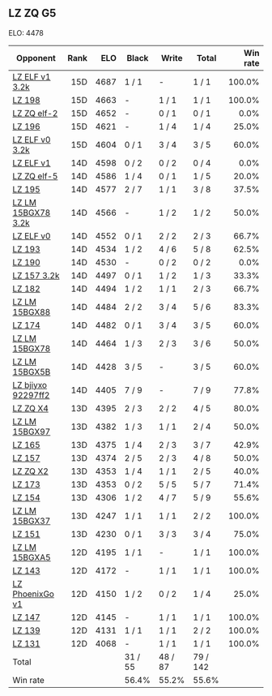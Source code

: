 ## LZ ZQ G5 ##

ELO: 4478

Opponent | Rank | ELO | Black | Write | Total | Win rate
---------|-----:|----:|-------|-------|-------|-------:
[LZ ELF v1 3.2k](LZ%20ELF%20v1%203.2k.md) | 15D | 4687 | 1 / 1 | - | 1 / 1 | 100.0%
[LZ 198](LZ%20198.md) | 15D | 4663 | - | 1 / 1 | 1 / 1 | 100.0%
[LZ ZQ elf-2](LZ%20ZQ%20elf-2.md) | 15D | 4652 | - | 0 / 1 | 0 / 1 | 0.0%
[LZ 196](LZ%20196.md) | 15D | 4621 | - | 1 / 4 | 1 / 4 | 25.0%
[LZ ELF v0 3.2k](LZ%20ELF%20v0%203.2k.md) | 15D | 4604 | 0 / 1 | 3 / 4 | 3 / 5 | 60.0%
[LZ ELF v1](LZ%20ELF%20v1.md) | 14D | 4598 | 0 / 2 | 0 / 2 | 0 / 4 | 0.0%
[LZ ZQ elf-5](LZ%20ZQ%20elf-5.md) | 14D | 4586 | 1 / 4 | 0 / 1 | 1 / 5 | 20.0%
[LZ 195](LZ%20195.md) | 14D | 4577 | 2 / 7 | 1 / 1 | 3 / 8 | 37.5%
[LZ LM 15BGX78 3.2k](LZ%20LM%2015BGX78%203.2k.md) | 14D | 4566 | - | 1 / 2 | 1 / 2 | 50.0%
[LZ ELF v0](LZ%20ELF%20v0.md) | 14D | 4552 | 0 / 1 | 2 / 2 | 2 / 3 | 66.7%
[LZ 193](LZ%20193.md) | 14D | 4534 | 1 / 2 | 4 / 6 | 5 / 8 | 62.5%
[LZ 190](LZ%20190.md) | 14D | 4530 | - | 0 / 2 | 0 / 2 | 0.0%
[LZ 157 3.2k](LZ%20157%203.2k.md) | 14D | 4497 | 0 / 1 | 1 / 2 | 1 / 3 | 33.3%
[LZ 182](LZ%20182.md) | 14D | 4494 | 1 / 2 | 1 / 1 | 2 / 3 | 66.7%
[LZ LM 15BGX88](LZ%20LM%2015BGX88.md) | 14D | 4484 | 2 / 2 | 3 / 4 | 5 / 6 | 83.3%
[LZ 174](LZ%20174.md) | 14D | 4482 | 0 / 1 | 3 / 4 | 3 / 5 | 60.0%
[LZ LM 15BGX78](LZ%20LM%2015BGX78.md) | 14D | 4464 | 1 / 3 | 2 / 3 | 3 / 6 | 50.0%
[LZ LM 15BGX5B](LZ%20LM%2015BGX5B.md) | 14D | 4428 | 3 / 5 | - | 3 / 5 | 60.0%
[LZ bjiyxo 92297ff2](LZ%20bjiyxo%2092297ff2.md) | 14D | 4405 | 7 / 9 | - | 7 / 9 | 77.8%
[LZ ZQ X4](LZ%20ZQ%20X4.md) | 13D | 4395 | 2 / 3 | 2 / 2 | 4 / 5 | 80.0%
[LZ LM 15BGX97](LZ%20LM%2015BGX97.md) | 13D | 4382 | 1 / 3 | 1 / 1 | 2 / 4 | 50.0%
[LZ 165](LZ%20165.md) | 13D | 4375 | 1 / 4 | 2 / 3 | 3 / 7 | 42.9%
[LZ 157](LZ%20157.md) | 13D | 4374 | 2 / 5 | 2 / 3 | 4 / 8 | 50.0%
[LZ ZQ X2](LZ%20ZQ%20X2.md) | 13D | 4353 | 1 / 4 | 1 / 1 | 2 / 5 | 40.0%
[LZ 173](LZ%20173.md) | 13D | 4353 | 0 / 2 | 5 / 5 | 5 / 7 | 71.4%
[LZ 154](LZ%20154.md) | 13D | 4306 | 1 / 2 | 4 / 7 | 5 / 9 | 55.6%
[LZ LM 15BGX37](LZ%20LM%2015BGX37.md) | 13D | 4247 | 1 / 1 | 1 / 1 | 2 / 2 | 100.0%
[LZ 151](LZ%20151.md) | 13D | 4230 | 0 / 1 | 3 / 3 | 3 / 4 | 75.0%
[LZ LM 15BGXA5](LZ%20LM%2015BGXA5.md) | 12D | 4195 | 1 / 1 | - | 1 / 1 | 100.0%
[LZ 143](LZ%20143.md) | 12D | 4172 | - | 1 / 1 | 1 / 1 | 100.0%
[LZ PhoenixGo v1](LZ%20PhoenixGo%20v1.md) | 12D | 4150 | 1 / 2 | 0 / 2 | 1 / 4 | 25.0%
[LZ 147](LZ%20147.md) | 12D | 4145 | - | 1 / 1 | 1 / 1 | 100.0%
[LZ 139](LZ%20139.md) | 12D | 4131 | 1 / 1 | 1 / 1 | 2 / 2 | 100.0%
[LZ 131](LZ%20131.md) | 12D | 4068 | - | 1 / 1 | 1 / 1 | 100.0%
Total | | | 31 / 55 | 48 / 87 | 79 / 142 | 
Win rate| | | 56.4% | 55.2% | 55.6% | 

